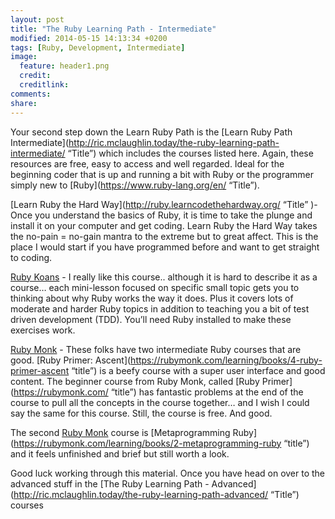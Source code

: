 ```yaml
---
layout: post
title: "The Ruby Learning Path - Intermediate"
modified: 2014-05-15 14:13:34 +0200
tags: [Ruby, Development, Intermediate]
image:
  feature: header1.png
  credit: 
  creditlink: 
comments: 
share: 
---
```

Your second step down the Learn Ruby Path is the [Learn Ruby Path Intermediate](http://ric.mclaughlin.today/the-ruby-learning-path-intermediate/ “Title”) which includes the courses listed here. Again, these resources are free, easy to access and well regarded. Ideal for the beginning coder that is up and running a bit with Ruby or the programmer simply new to [Ruby](https://www.ruby-lang.org/en/ “Title”).

[Learn Ruby the Hard Way](http://ruby.learncodethehardway.org/ “Title” )- Once you understand the basics of Ruby, it is time to take the plunge and install it on your computer and get coding. Learn Ruby the Hard Way takes the no-pain = no-gain mantra to the extreme but to great affect. This is the place I would start if you have programmed before and want to get straight to coding.

[Ruby Koans](http://rubykoans.com "Title") - I really like this course.. although it is hard to describe it as a course… each mini-lesson focused on specific small topic gets you to thinking about why Ruby works the way it does. Plus it covers lots of moderate and harder Ruby topics in addition to teaching you a bit of test driven development (TDD). You’ll need Ruby installed to make these exercises work.

[Ruby Monk](https://rubymonk.com/) - These folks have two intermediate Ruby courses that are good. [Ruby Primer: Ascent](https://rubymonk.com/learning/books/4-ruby-primer-ascent “title”) is a beefy course with a super user interface and good content. The beginner course from Ruby Monk, called [Ruby Primer](https://rubymonk.com/ “title”) has fantastic problems at the end of the course to pull all the concepts in the course together… and I wish I could say the same for this course. Still, the course is free. And good.

The second  [Ruby Monk](https://rubymonk.com/) course is [Metaprogramming Ruby](https://rubymonk.com/learning/books/2-metaprogramming-ruby “title”) and it feels unfinished and brief but still worth a look.



Good luck working through this material. Once you have head on over to the advanced stuff in the [The Ruby Learning Path - Advanced](http://ric.mclaughlin.today/the-ruby-learning-path-advanced/ “Title”) courses